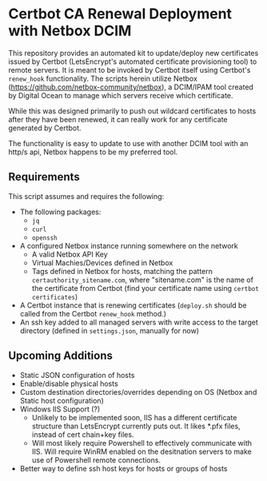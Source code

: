 # Certbot CA Renewal Deployment with Netbox DCIM

This repository provides an automated kit to update/deploy new certificates issued by Certbot (LetsEncrypt's automated certificate provisioning tool) to remote servers. It is meant to be invoked by Certbot itself using Certbot's `renew_hook` functionality. The scripts herein utilize Netbox (https://github.com/netbox-community/netbox), a DCIM/IPAM tool created by Digital Ocean to manage which servers receive which certificate. 

While this was designed primarily to push out wildcard certificates to hosts after they have been renewed, it can really work for any certificate generated by Certbot.

The functionality is easy to update to use with another DCIM tool with an http/s api, Netbox happens to be my preferred tool.

## Requirements

This script assumes and requires the following: 

- The following packages: 
  - `jq`
  - `curl`
  - `openssh`
- A configured Netbox instance running somewhere on the network
    - A valid Netbox API Key 
    - Virtual Machies/Devices defined in Netbox
    - Tags defined in Netbox for hosts, matching the pattern `certauthority_sitename.com`, where "sitename.com" is the name of the certificate from Certbot (find your certificate name using `certbot certificates`)
- A Certbot instance that is renewing certificates (`deploy.sh` should be called from the Certbot `renew_hook` method.)
- An ssh key added to all managed servers with write access to the target directory (defined in `settings.json`, manually for now)

## Upcoming Additions

- Static JSON configuration of hosts
- Enable/disable physical hosts
- Custom destination directories/overrides depending on OS (Netbox and Static host configuration)
- Windows IIS Support (?)
  - Unlikely to be implemented soon, IIS has a different certificate structure than LetsEncrypt currently puts out. It likes *.pfx files, instead of cert chain+key files. 
  - Will most likely require Powershell to effectively communicate with IIS. Will require WinRM enabled on the desitnation servers to make use of Powershell remote connections.
- Better way to define ssh host keys for hosts or groups of hosts

